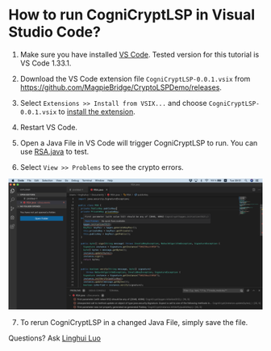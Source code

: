 
# How to run CogniCryptLSP in Visual Studio Code?
1. Make sure you have installed [VS Code](https://code.visualstudio.com/download). Tested version for this tutorial is VS Code 1.33.1.

2. Download the VS Code extension file `CogniCryptLSP-0.0.1.vsix` from https://github.com/MagpieBridge/CryptoLSPDemo/releases.

3. Select `Extensions >> Install from VSIX...` and choose `CogniCryptLSP-0.0.1.vsix` to [install the extension](https://code.visualstudio.com/docs/editor/extension-gallery#_install-from-a-vsix).

4. Restart VS Code.

5. Open a Java File in VS Code will trigger CogniCryptLSP to run. You can use [RSA.java](https://github.com/MagpieBridge/CryptoLSPDemo/blob/master/doc/RSA.java) to test.

6. Select `View >> Problems` to see the crypto errors.

<img src="vscode.png" width="800">

7. To rerun CogniCryptLSP in a changed Java File, simply save the file.


Questions? Ask [Linghui Luo](https://github.com/linghuiluo)
